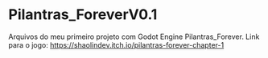 # Pilantras_ForeverV0.1
Arquivos do meu primeiro projeto com Godot Engine Pilantras_Forever. Link para o jogo: https://shaolindev.itch.io/pilantras-forever-chapter-1

